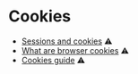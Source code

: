 # Cookies

* [Sessions and cookies](https://medium.com/@piraveenaparalogarajah/sessions-and-cookies-2c0919552f29) ⚠️
* [What are browser cookies](https://medium.com/@seralahthan/what-are-browser-cookies-51db620bcce2) ⚠️
* [Cookies guide](https://www.whoishostingthis.com/resources/cookies-guide/) ⚠️

